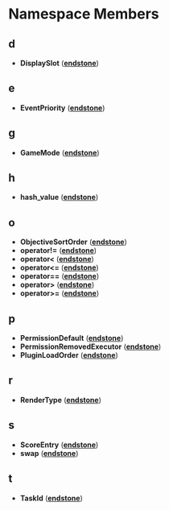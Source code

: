 
# Namespace Members



## d

* **DisplaySlot** ([**endstone**](namespaceendstone.md))


## e

* **EventPriority** ([**endstone**](namespaceendstone.md))


## g

* **GameMode** ([**endstone**](namespaceendstone.md))


## h

* **hash\_value** ([**endstone**](namespaceendstone.md))


## o

* **ObjectiveSortOrder** ([**endstone**](namespaceendstone.md))
* **operator!=** ([**endstone**](namespaceendstone.md))
* **operator&lt;** ([**endstone**](namespaceendstone.md))
* **operator&lt;=** ([**endstone**](namespaceendstone.md))
* **operator==** ([**endstone**](namespaceendstone.md))
* **operator&gt;** ([**endstone**](namespaceendstone.md))
* **operator&gt;=** ([**endstone**](namespaceendstone.md))


## p

* **PermissionDefault** ([**endstone**](namespaceendstone.md))
* **PermissionRemovedExecutor** ([**endstone**](namespaceendstone.md))
* **PluginLoadOrder** ([**endstone**](namespaceendstone.md))


## r

* **RenderType** ([**endstone**](namespaceendstone.md))


## s

* **ScoreEntry** ([**endstone**](namespaceendstone.md))
* **swap** ([**endstone**](namespaceendstone.md))


## t

* **TaskId** ([**endstone**](namespaceendstone.md))




